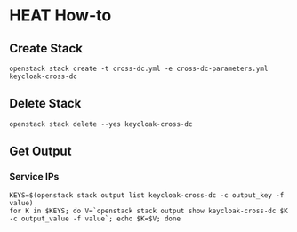 # HEAT How-to

## Create Stack

`openstack stack create -t cross-dc.yml -e cross-dc-parameters.yml keycloak-cross-dc`

## Delete Stack

`openstack stack delete --yes keycloak-cross-dc`

## Get Output

### Service IPs

```
KEYS=$(openstack stack output list keycloak-cross-dc -c output_key -f value)
for K in $KEYS; do V=`openstack stack output show keycloak-cross-dc $K -c output_value -f value`; echo $K=$V; done
```

